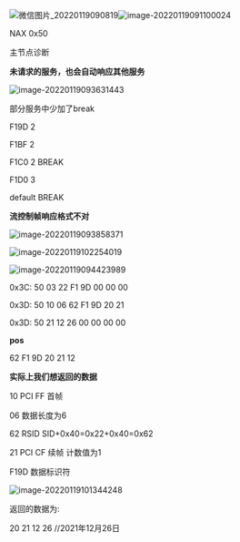 ![微信图片_20220119090819](D:\02_Projects\HOZON_EP40\Software\hozonEp40\doc\客户反馈诊断问题2022-1-19\readme.assets\微信图片_20220119090819.png)![image-20220119091100024](D:\02_Projects\HOZON_EP40\Software\hozonEp40\doc\客户反馈诊断问题2022-1-19\readme.assets\image-20220119091100024.png)



NAX 0x50

主节点诊断



**未请求的服务，也会自动响应其他服务**

![image-20220119093631443](D:\02_Projects\HOZON_EP40\Software\hozonEp40\doc\客户反馈诊断问题2022-1-19\readme.assets\image-20220119093631443.png)



部分服务中少加了break



F19D	2

F1BF	2

F1C0	2 	BREAK

F1D0	3

default  BREAK



**流控制帧响应格式不对**

![image-20220119093858371](D:\02_Projects\HOZON_EP40\Software\hozonEp40\doc\客户反馈诊断问题2022-1-19\readme.assets\image-20220119093858371.png)

![image-20220119102254019](D:\02_Projects\HOZON_EP40\Software\hozonEp40\doc\客户反馈诊断问题2022-1-19\readme.assets\image-20220119102254019.png)

![image-20220119094423989](D:\02_Projects\HOZON_EP40\Software\hozonEp40\doc\客户反馈诊断问题2022-1-19\readme.assets\image-20220119094423989.png)



0x3C:	50	03	22	F1	9D	00	00	00

0x3D:	50	10	06	62	F1	9D	20	21

0x3D:	50	21	12	26	00	00	00	00

**pos**

62	F1	9D	20	21	12



**实际上我们想返回的数据**

10	PCI FF 首帧

06	数据长度为6

62	RSID	SID+0x40=0x22+0x40=0x62



21	PCI CF 续帧 计数值为1



F19D	数据标识符



![image-20220119101344248](D:\02_Projects\HOZON_EP40\Software\hozonEp40\doc\客户反馈诊断问题2022-1-19\readme.assets\image-20220119101344248.png)

返回的数据为:

20 21 12 26   //2021年12月26日

